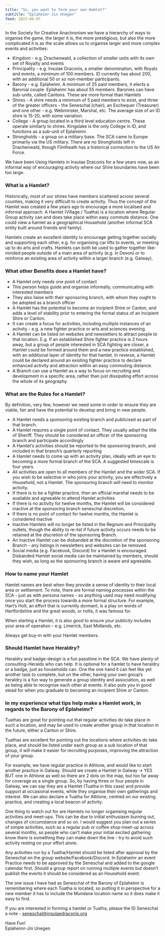 ```yaml
---
title: "So, you want to form your own Hamlet?"
subtitle: "Eplaheimr-Jin Unegen"
feed: 2023-06-07
---
```


In the Society for Creative Anachronism we have a hierarchy of ways to organise the game, the larger it is, the more prestigious, but also the more complicated it is as the scale allows us to organise larger and more complex events and activities:

- Kingdom - e.g. Drachenwald, a collection of smaller units with its own set of Royalty and events
- Principality - e.g. Insulae Draconis, a smaller denomination, with Royals and events, a minimum of 100 members. ID currently has about 200, with an additional 50 or so non-member participants.
- Barony - e.g. Eplaheimr. A minimum of 25 paid members, it elects a Baronial couple. Eplaheimr has about 55 members. Baronies can have sub-units, called Cantons. These are more formal than Hamlets
- Shires - A shire needs a minimum of 5 paid members to exist, and three of the greater officers - the Seneschal (chair), an Exchequer (Treasurer) and one other - e.g. Webminster, Marshal, etc. The average size of an ID shire is 15-20, with some variation. 
- College - A group located in a third level education centre. These operate similarly to shires. Kingslake is the only College in ID, and functions as a sub-unit of Eplaheimr.
- Strongholds - a group on a military base. The SCA came to Europe primarily via the US military. There are no Strongholds left in Drachenwald, though Flintheath has a historical connection to the US Air Force.

We have been Using Hamlets in Insulae Draconis for a few years now, as an informal way of encouraging activity where our Shire boundaries have been too large.

### What is a Hamlet?

Historically, most of our shires have members scattered across several counties, making it very difficult to create activity. Thus the concept of the Hamlet was created  a few years ago to encourage a more localised and informal approach. A Hamlet (Village / Tuatha) is a location where Regular Group activity can and does take place within easy commute distance. One could view a hamlet as a geographical Household (another informal SCA entity built around friends and family).

Hamlets create an excellent identity to encourage getting together socially and supporting each other, e.g. for organising car lifts to events, or meeting up to do arts and crafts. Hamlets can both be used to gather together like-minded people outside of a main area of activity (e.g. in Devon) or to reinforce an existing area of activity within a larger branch (e.g. Galway). 

### What other Benefits does a Hamlet have?

- A Hamlet only needs one point of contact
- This person helps guide and organise informally, communicating with interested members
- They also liaise with their sponsoring branch, with whom they ought to be adopted as a branch officer
- A Hamlet has the potential to become an incipient Shire or Canton, and adds a level of stability prior to entering the formal status of an Incipient Shire or Canton.
- It can create a focus for activities, including multiple instances of an activity - e.g. a new fighter practice or arts and sciences evening.
- A Hamlet can be listed on websites and newsletters to attract people to that location. E.g. If an established Shire fighter practice is 2 hours away, but a group of people interested in SCA fighting are closer, a Hamlet could be formed around them and a new practice established, with an additional layer of identity for that hamlet. In reverse, a Hamlet could be declared around an existing fighter practice to declare enhanced activity and attraction within an easy commuting distance.
- A Branch can use a Hamlet as a way to focus on recruiting and development in a specific area, rather than just dissipating effort across the whole of its geography.

### What are the Rules for a Hamlet?

By definition, very few, however we need some in order to ensure they are viable, fair and have the potential to develop and bring in new people.

- A Hamlet needs a sponsoring existing branch and publicised as part of that branch.
- A Hamlet requires a single point of contact. They usually adopt the title of Sheriff. They should be considered an officer of the sponsoring branch and participate accordingly
- A Hamlet’s activities should be reported to the sponsoring branch, and included in that branch’s quarterly reporting
- A Hamlet needs to come up with an activity plan, ideally with an eye to becoming a more formal branch of the SCA. A suggested timescale is four years.
- All activities are open to all members of the Hamlet and the wider SCA. If you wish to be selective in who joins your activity, you are effectively a Household, not a Hamlet. The sponsoring branch will need to monitor activity.
- If there is to be a fighter practice, then an official marshal needs to be available and agreeable to attend Hamlet activities
- If there is no activity for twelve months, the Hamlet will be considered inactive at the sponsoring branch seneschal discretion, 
- If there is no point of contact for twelve months, the Hamlet is considered inactive 
- Inactive Hamlets will no longer be listed in the Regnum and Principality outlets, though the ability to re-list if future activity occurs needs to be retained at the discretion of the sponsoring Branch.
- An Inactive Hamlet can be disbanded at the discretion of the sponsoring Branch - any listings in newsletters and websites can be removed.
- Social media (e.g. Facebook, Discord) for a Hamlet is encouraged. Disbanded Hamlet social media can be maintained by members, should they wish, as long as the sponsoring branch is aware and agreeable. 


### How to name your Hamlet

Hamlet names are best when they provide a sense of identity to their local area or settlement. To note, there are formal naming processes within the SCA - just as with persona names - so anything used may need modifying once you start the process towards a more formal structure. For example, Hart’s Holt, an effort that is currently dormant, is a play on words of Hertfordshire and the great woods, or holts, it was famous for.

When starting a Hamlet, it is also good to ensure your publicity includes your area of operation - e.g. Limerick, East Midlands, etc. 

Always get buy-in with your Hamlet members. 

### Should Hamlet have Heraldry?

Heraldry and badge-design is a fun passtime in the SCA. We have plenty of consulting-Heralds who can help. It is optional for a hamlet to have heraldry or a badge, just as households can. One the one hand it can feel like yet another task to complete, but on the other, having your own group’s heraldry is a fun way to generate a group identity and association, as well as being able to recognise each other at events. It also puts you in good stead for when you graduate to becoming an incipient Shire or Canton. 

### In my experience what tips help make a Hamlet work, in regards to the Barony of Eplaheimr?

Tuathas are great for pointing out that regular activities do take place in such a location, and may be used to create another group in that location in the future, either a Canton or Shire.

Tuathas are excellent for pointing out the locations where activities do take place, and should be listed under each group as a sub location of that group, it will make it easier for recruiting purposes, improving the attraction of your group.

For example, we have regular practice in Athlone, and would like to start another practice in Galway. Should we create a Hamlet in Galway -> YES BUT one in Athlone as well so there are 2 dots on the map, but too far away for coverage as a single group. So, by having three or four people in Galway, we can say they are a Hamlet (Tuatha in this case) and provide support at occasional events, while they organise their own gatherings and interest. 
We can also declare a Tuatha for Athlone, centred on our existing practice, and creating a local beacon of activity.

One thing to watch out for are Hamlets no longer organising regular activities and meet-ups. This can be due to initial enthusiasm burning out, changes of circumstance and so on. I would suggest you plan out a series of simple activities, such as a regular pub or coffee shop meet-up across several months, so people who can’t make your initial excited gathering know there is something they can make down the line - try to avoid such activity resting on your effort alone. 

Any activities run by a Tuatha/Hamlet should be listed after approval by the Seneschal on the group website/Facebook/Discord.
In Eplaheimr an event Practice needs to be approved by the Seneschal and added to the google calendar first.
Should a group report on running multiple events but doesn’t publish the events it should be considered as an Household event.

The one issue I have had as Seneschal of the Barony of Eplaheimr is remembering where each Tuatha is located, so putting it in perspective for a new member it has to include the Mundane location name so it does make it easy to find.

If you are interested in forming a hamlet or Tuatha, please the ID Seneschal a note -
seneschal@insulaedraconis.org 


Have Fun!  
Eplaheimr-Jin Unegen
